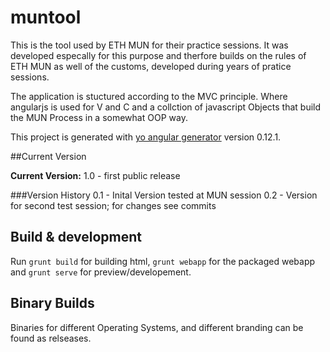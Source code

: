 # muntool

This is the tool used by ETH MUN for their practice sessions. It was developed especally for this purpose and therfore builds on the rules of ETH MUN as well of the customs, developed during years of pratice sessions.

The application is stuctured according to the MVC principle. Where angularjs is used for V and C and a collction of javascript Objects that build the MUN Process in a somewhat OOP way.

This project is generated with [yo angular generator](https://github.com/yeoman/generator-angular)
version 0.12.1.

##Current Version

**Current Version:** 1.0 - first public release

###Version History
0.1 - Inital Version tested at MUN session
0.2 - Version for second test session; for changes see commits


## Build & development

Run `grunt build` for building html, `grunt webapp` for the packaged webapp and `grunt serve` for preview/developement.

## Binary Builds
Binaries for different Operating Systems, and different branding can be found as relseases.
